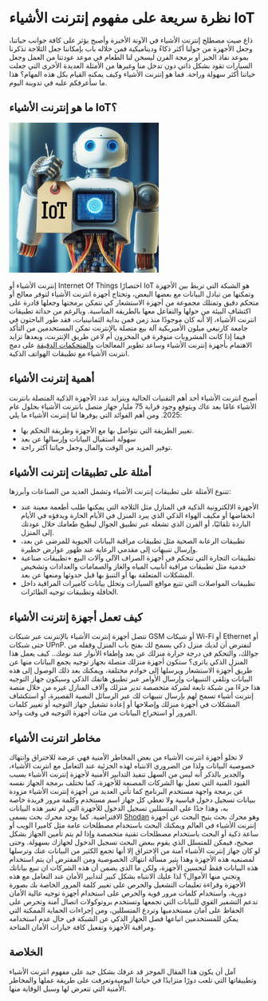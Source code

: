 #  نظرة سريعة على مفهوم إنترنت الأشياء IoT 

ذاع صيت مصطلح إنترنت الأشياء في الآونة الأخيرة وأصبح يؤثر على كافة جوانب حياتنا، وجعل الأجهزة من حولنا أكثر ذكاءً وديناميكية فمن خلاله باب بإمكاننا جعل الثلاجة تذكرنا بموعد نفاذ الخبز أو برمجة الفرن ليسخن لنا الطعام في موعد عودتنا من العمل وجعل السيارات تقود بشكل ذاتي دون تدخل منا وغيرها من الأمثلة العديدة الأخرى التي جعلت حياتنا أكثر سهولة وراحة.
فما هو إنترنت الأشياء وكيف يمكنه القيام بكل هذه المهام؟ هذا ما سأعرفكم عليه في تدوينة اليوم.

## ما هو إنترنت الأشياء IoT؟

 <img src="https://github.com/abdelazizyusuf/mechatechy/raw/main/images/iot.jpeg" alt="انترنت الأشياء" width="300"  >

إنترنت الأشياء أو  Internet Of Things اختصارًا IoT هو الشبكة التي تربط بين الأجهزة وتمكنها من تبادل البيانات مع بعضها البعض، وتحتاج أجهزة انترنت الأشياء لتوفر معالج أو متحكم دقيق []() وتمتلك مجموعة من أجهزة الاستشعار كي نتمكن برمجتها وجعلها قادرة على اكتشاف البيئة من حولها والتفاعل معها بالطريقة المناسبة. 
وبالرغم من حداثة تطبيقات انترنت الأشياء، إلا أنه كان موجودًا منذ زمن فمن بداية الثمانينيات، فقد طور الباحثون في جامعة كارنيغي ميلون الأميريكية آلة بيع متصلة بالإنترنت تمكن المستخدمين من التأكد فيما إذا كانت المشروبات متوفرة في المخزون أم لاعن طريق الإنترنت،  وبعدها تزايد الاهتمام بأجهزة إنترنت الأشياء وساعد تطوير المعالجات [والمتحكمات الدقيقة](https://abdelazizyusuf.github.io/mechatechy/2021/03/10/what-is-microcontroller.html) على دمج انترنت الأشياء مع تطبيقات الهواتف الذكية.

## أهمية إنترنت الأشياء 

أصبح انترنت الأشياء أحد أهم التقنيات الحالية ويتزايد عدد الأجهزة الذكية المتصلة بانترنت الأشياء عامًا بعد عاك ويتوقع وجود قرابة 75 مليار جهاز متصل بانترنت الأشياء بحلول عام 2025. 
ومن أهم الفوائد التي يوفرها لنا إنترنت الأشياء ما يلي:
+ تغيير الطريقة التي نتواصل بها مع الأجهزة وطريقة التحكم بها.
+ سهولة استقبال البيانات وإرسالها عن بعد 
+ توفير المزيد من الوقت والمال وجعل حياتنا أكثر راحة.

## أمثلة على تطبيقات إنترنت الأشياء
تتنوع الأمثلة على تطبيقات إنترنت الأشياء وتشمل العديد من الصناعات وأبرزها: 

+ الأجهزة الالكترونية الذكية في المنازل مثل الثلاجة التي يمكنها طلب أطعمة معينة عند انخفاضها أو مكيف الهواء الذكي الذي يبرد المنزل في الأيام الحارة ويدفؤه في الأيام الباردة تلقائيًا، أو الفرن الذي تشغله عبر تطبيق الجوال ليطبخ طعامك خلال عودتك إلى المنزل.
+ تطبيقات الرعاىة الصحية مثل تطبيقات مراقبة البيانات الحيوية للمرضى عن بعد، وإرسال تنبيهات إلى مقدمي الرعاية عند ظهور عوارض خطيرة.
+ تطبيقات التجارة التي تتحكم في أجهزة الصراف الآلي وآلات البيع 
+تطبيقات صناعية خدمية مثل تطبيقات مراقبة أنابيب المياه والغاز والصمامات والعدادات وتشخيص المشكلات المتعلقة بها أو التنبؤ بها  قبل حدوثها ومنعها عن بعد.
+ تطبيقات المواصلات التي تتبع مواقع السيارات وتحلل بيانات كاميرات المراقبة داخل الحافلة وتطبيقات توجيه الطائرات.

## كيف تعمل أجهزة إنترنت الأشياء

تتصل أجهزة إنترنت الأشياء بالإنترنت عبر شبكات GSM أو شبكات Wi-Fi أو Ethernet أو حتى شبكات UPnP.
 لنفترض أن لديك منزل ذكي يسمح لك بفتح باب المنزل وقفله من جوالك، والتحكم في درجة حرارة منزلك عن بعد وإطفاء الأنوار عند نومك.. كيف يعمل هذا المنزل الذكي ياترى؟
ستكون أجهزة منزلك متصلة بجهاز توجيه يجمع البيانات منها عن طريق أجهزة الاستشعار ويرسلها إلى خوادم مختلفة، ويمكنك بعد ذلك الوصول إلى هذه البيانات وتلقي التنبيهات وإرسال الأوامر عبر تطبيق هاتفك الذكي وسيكون جهاز التوجيه هذا جزءًا من شبكة تابعة لشركة متخصصة تدير منزلك وآلاف المنازل غيره من خلال منصة إنترنت أشياء تسمح لهم بإرسال تنبيهات لك عبر الرسائل النصية القصيرة، أو استكشاف المشكلات في أجهزة منزلك وإصلاحها أو إعادة تشغيل جهاز التوجيه  أو تغيير كلمات المرور أو استخراج البيانات من مئات أجهزة التوجيه في وقت واحد.

## مخاطر انترنت الأشياء

لا تخلو أجهزة انترنت الأشياء من بعض المخاطر الأمنية فهي عرضة للاختراق وانتهاك خصوصية البيانات ولذا من الضروري الانتباه لهذه الجزئية عند التعامل مع انترنت الأشياء، والجدير بالذكر أنه ليس من السهل تنفيذ التدابير الأمنية لأجهزة إنترنت الأشياء بسبب القيود الفنية التي تعمل بها الشركات المصنعة للأجهزة، كما تختلف برمجة الجهاز نفسه عن برمجة واجهة مستخدم البرنامج كما تأتي العديد من أجهزة إنترنت الأشياء مزودة ببيانات تسجيل دخول قياسية ولا تعطي كل جهاز اسم مستخدم وكلمة مرور فريدة خاصة به، وهذا جدًا على المتسللين تسجيل الدخول للأجهزة التي لم تغير هذه البيانات الافتراضية.
 كما يوجد محرك بحث يسمى [Shodan](https://www.shodan.io/) وهو محرك بحث يتيح البحث عن أجهزة إنترنت الأشياء في العالم ويمكنك البحث باستخدام مصطلحات عامة مثل كاميرا الويب أو ساعة ذكية أو البحث باستخدام مصطلحات تقنية متخصصة وإذا لم يتم تأمين الجهاز بشكل صحيح، فيمكن للمتسلل الذي يقوم ببعض البحث تسجيل الدخول لجهازك بسهولة.
وحتى لو كان جهاز إنترنت الأشياء آمنة من الاختراق إلا أنها تجمع الكثير من البيانات عنك وترسلها لمصنعيه هذه الأجهزة وهذا يثير مسألة انتهاك الخصوصية  ومن المفترض أن يتم استخدام هذه البيانات فقط لتحسين الأجهزة، ولكن ما الذي يضمن أن هذه الشركات ان تبيع بياناتك وتجني منها الأموال؟ لذا عليك الانتباه بشكل كبير لتدابير الأمان عند التعامل مع هذه الأجهزة وقراءة تعليمات التشغيل والحرص على تغيير كلمة المرور الخاصة بك  بصورة دورية، واستخدام  كلمات مرور قوية والحرص على استخدام أجهزة توجيه عالية الأمان تدعم التشفير القوي للبيانات التي تجمعها وتستخدم بروتوكولات اتصال آمنة وتحرص على الحفاظ على أمان مستخدميها وتردع المتسللين، ومن إجراءات الحماية الممكنة التي يمكن للمستخدمين اتباعها فصل الجهاز الذكي عن الشبكة في حال عدم استخدامه ومراقبة الأجهزة وتفعيل كافة خيارات الأمان المتاحة.


## الخلاصة

آمل أن يكون هذا المقال الموجز قد عرفك بشكل جيد على مفهوم انترنت الأشياء وتطبيقاتها التي تلعب دورًا متزايدًا في حياتنا اليوميةوتعرفت على طريقة عملها والمخاطر الأمنية التي تتعرض لها وسبل الوقاية منها. 

